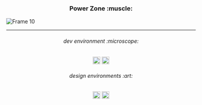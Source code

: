 <h3 align="center">
Power Zone :muscle:
</h3>

![Frame 10](https://user-images.githubusercontent.com/86073690/213695155-cec199c3-f102-4392-99a8-f75edaeb7a34.jpg)

***

<h6 align="center">
dev environment :microscope:
</h6>

<div align="center">
  <img height="20" src = "https://img.shields.io/badge/Intellij idea-white.svg?">
  <img height="20" src = "https://img.shields.io/badge/Scene builder-white.svg?">
</div>

<h6 align="center">
design environments :art:
</h6>

<div align="center">
  <img height="20" src = "https://img.shields.io/badge/Adobe Photoshop-white.svg?">
  <img height="20" src = "https://img.shields.io/badge/Figma-white.svg?">
</div>
